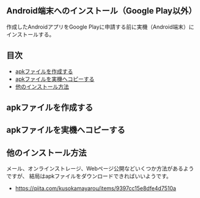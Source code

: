 ## Android端末へのインストール（Google Play以外）

作成したAndroidアプリをGoogle Playに申請する前に実機（Android端末）にインストールする。

## 目次
- [apkファイルを作成する](#anchor1)
- [apkファイルを実機へコピーする](#anchor2)
- [他のインストール方法](#anchor3)

<a id="anchor1"></a>
## apkファイルを作成する

<a id="anchor2"></a>
## apkファイルを実機へコピーする

<a id="anchor3"></a>
## 他のインストール方法
メール、オンラインストレージ、Webページ公開などいくつか方法があるようですが、
結局はapkファイルをダウンロードできればいいようです。

 - https://qiita.com/kusokamayarou/items/9397cc15e8dfe4d7510a

